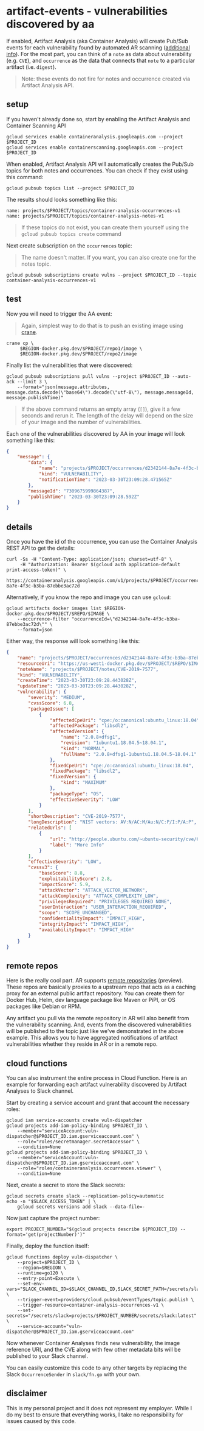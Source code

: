 # artifact-events - vulnerabilities discovered by aa

If enabled, Artifact Analysis (aka Container Analysis) will create Pub/Sub events for each vulnerability found by automated AR scanning ([additional info](https://cloud.google.com/container-analysis/docs/pub-sub-notifications#container-analysis-pubsub-gcloud)). For the most part, you can think of a `note` as data about vulnerability (e.g. `CVE`), and `occurrence` as the data that connects that `note` to a particular artifact (i.e. `digest`). 

> Note: these events do not fire for notes and occurrence created via Artifact Analysis API.

## setup

If you haven't already done so, start by enabling the Artifact Analysis and Container Scanning API 

```shell
gcloud services enable containeranalysis.googleapis.com --project $PROJECT_ID
gcloud services enable containerscanning.googleapis.com --project $PROJECT_ID
```

When enabled, Artifact Analysis API will automatically creates the Pub/Sub topics for both notes and occurrences. You can check if they exist using this command: 

```shell
gcloud pubsub topics list --project $PROJECT_ID
```

The results should looks something like this:

```shell
name: projects/$PROJECT/topics/container-analysis-occurrences-v1
name: projects/$PROJECT/topics/container-analysis-notes-v1
```

> If these topics do not exist, you can create them yourself using the `gcloud pubsub topics create` command

Next create subscription on the `occurrences` topic:

> The name doesn't matter. If you want, you can also create one for the notes topic.

```shell
gcloud pubsub subscriptions create vulns --project $PROJECT_ID --topic container-analysis-occurrences-v1
```

## test

Now you will need to trigger the AA event:

> Again, simplest way to do that is to push an existing image using [crane](https://github.com/michaelsauter/crane).

```shell
crane cp \
     $REGION-docker.pkg.dev/$PROJECT/repo1/image \
     $REGION-docker.pkg.dev/$PROJECT/repo2/image
```

Finally list the vulnerabilities that were discovered:

```shell
gcloud pubsub subscriptions pull vulns --project $PROJECT_ID --auto-ack --limit 3 \
    --format="json(message.attributes, message.data.decode(\"base64\").decode(\"utf-8\"), message.messageId, message.publishTime)"
```

> If the above command returns an empty array (`[]`), give it a few seconds and rerun it. The length of the delay will depend on the size of your image and the number of vulnerabilities.

Each one of the vulnerabilities discovered by AA in your image will look something like this: 

```json
{
    "message": {
        "data": {
            "name": "projects/$PROJECT/occurrences/d2342144-8a7e-4f3c-b3ba-87ebbe3ac72d",
            "kind": "VULNERABILITY", 
            "notificationTime": "2023-03-30T23:09:28.471565Z"
        },
        "messageId": "7309675999864387",
        "publishTime": "2023-03-30T23:09:28.592Z"
    }
}
```

## details

Once you have the id of the occurrence, you can use the Container Analysis REST API to get the details:

```shell
curl -Ss -H "Content-Type: application/json; charset=utf-8" \
     -H "Authorization: Bearer $(gcloud auth application-default print-access-token)" \
     https://containeranalysis.googleapis.com/v1/projects/$PROJECT/occurrences/d2342144-8a7e-4f3c-b3ba-87ebbe3ac72d
```

Alternatively, if you know the repo and image you can use `gcloud`:

```shell
gcloud artifacts docker images list $REGION-docker.pkg.dev/$PROJECT/$REPO/$IMAGE \
    --occurrence-filter "occurrenceId=\"d2342144-8a7e-4f3c-b3ba-87ebbe3ac72d\"" \
    --format=json
```

Either way, the response will look something like this:

```json
{
    "name": "projects/$PROJECT/occurrences/d2342144-8a7e-4f3c-b3ba-87ebbe3ac72d",
    "resourceUri": "https://us-west1-docker.pkg.dev/$PROJECT/$REPO/$IMAGE@sha256:5ffd30269c7bde2e29453bb9b8d3618814b7034e37aef299e3c071acbb565911",
    "noteName": "projects/$PROJECT/notes/CVE-2019-7577",
    "kind": "VULNERABILITY",
    "createTime": "2023-03-30T23:09:28.443028Z",
    "updateTime": "2023-03-30T23:09:28.443028Z",
    "vulnerability": {
        "severity": "MEDIUM",
        "cvssScore": 6.8,
        "packageIssue": [
            {
                "affectedCpeUri": "cpe:/o:canonical:ubuntu_linux:18.04",
                "affectedPackage": "libsdl2",
                "affectedVersion": {
                    "name": "2.0.8+dfsg1",
                    "revision": "1ubuntu1.18.04.5~18.04.1",
                    "kind": "NORMAL",
                    "fullName": "2.0.8+dfsg1-1ubuntu1.18.04.5~18.04.1"
                },
                "fixedCpeUri": "cpe:/o:canonical:ubuntu_linux:18.04",
                "fixedPackage": "libsdl2",
                "fixedVersion": {
                    "kind": "MAXIMUM"
                },
                "packageType": "OS",
                "effectiveSeverity": "LOW"
            }
        ],
        "shortDescription": "CVE-2019-7577",
        "longDescription": "NIST vectors: AV:N/AC:M/Au:N/C:P/I:P/A:P",
        "relatedUrls": [
            {
                "url": "http://people.ubuntu.com/~ubuntu-security/cve/CVE-2019-7577",
                "label": "More Info"
            }
        ],
        "effectiveSeverity": "LOW",
        "cvssv3": {
            "baseScore": 8.8,
            "exploitabilityScore": 2.8,
            "impactScore": 5.9,
            "attackVector": "ATTACK_VECTOR_NETWORK",
            "attackComplexity": "ATTACK_COMPLEXITY_LOW",
            "privilegesRequired": "PRIVILEGES_REQUIRED_NONE",
            "userInteraction": "USER_INTERACTION_REQUIRED",
            "scope": "SCOPE_UNCHANGED",
            "confidentialityImpact": "IMPACT_HIGH",
            "integrityImpact": "IMPACT_HIGH",
            "availabilityImpact": "IMPACT_HIGH"
        }
    }
}
```

## remote repos

Here is the really cool part. AR supports [remote repositories](https://cloud.google.com/artifact-registry/docs/repositories/remote-repo) (preview). These repos are basically proxies to a upstream repo that acts as a caching proxy for an external public artifact repository. You can create them for Docker Hub, Helm, dev language package like Maven or PiPI, or OS packages like Debian or RPM. 

Any artifact you pull via the remote repository in AR will also benefit from the vulnerability scanning. And, events from the discovered vulnerabilities will be published to the topic just like we've demonstrated in the above example. This allows you to have aggregated notifications of artifact vulnerabilities whether they reside in AR or in a remote repo. 


## cloud functions

You can also instrument the entire process in Cloud Function. Here is an example for forwarding each artifact vulnerability discovered by Artifact Analyses to Slack channel. 

Start by creating a service account and grant that account the necessary roles: 

```shell
gcloud iam service-accounts create vuln-dispatcher
gcloud projects add-iam-policy-binding $PROJECT_ID \
    --member="serviceAccount:vuln-dispatcher@$PROJECT_ID.iam.gserviceaccount.com" \
    --role="roles/secretmanager.secretAccessor" \
    --condition=None
gcloud projects add-iam-policy-binding $PROJECT_ID \
    --member="serviceAccount:vuln-dispatcher@$PROJECT_ID.iam.gserviceaccount.com" \
    --role="roles/containeranalysis.occurrences.viewer" \
    --condition=None 
```

Next, create a secret to store the Slack secrets:

```shell
gcloud secrets create slack --replication-policy=automatic
echo -n "$SLACK_ACCESS_TOKEN" | \
    gcloud secrets versions add slack --data-file=-
```

Now just capture the project number: 

```shell
export PROJECT_NUMBER="$(gcloud projects describe ${PROJECT_ID} --format='get(projectNumber)')"
```

Finally, deploy the function itself:

```shell
gcloud functions deploy vuln-dispatcher \
    --project=$PROJECT_ID \
    --region=$REGION \
    --runtime=go120 \
    --entry-point=Execute \
    --set-env-vars="SLACK_CHANNEL_ID=$SLACK_CHANNEL_ID,SLACK_SECRET_PATH=/secrets/slack" \
    --trigger-event=providers/cloud.pubsub/eventTypes/topic.publish \
    --trigger-resource=container-analysis-occurrences-v1 \
    --set-secrets="/secrets/slack=projects/$PROJECT_NUMBER/secrets/slack:latest" \
    --service-account="vuln-dispatcher@$PROJECT_ID.iam.gserviceaccount.com"
```

Now whenever Container Analyses finds new vulnerability, the image reference URI, and the CVE along with few other metadata bits will be published to your Slack channel. 

You can easily customize this code to any other targets by replacing the Slack `OccurrenceSender` in `slack/fn.go` with your own. 

## disclaimer

This is my personal project and it does not represent my employer. While I do my best to ensure that everything works, I take no responsibility for issues caused by this code.
